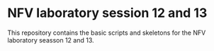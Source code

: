 # NFV laboratory session 12 and 13
This repository contains the basic scripts and skeletons for the NFV laboratory seasson 12 and 13.
